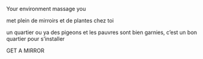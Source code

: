 Your environment massage you

met plein de mirroirs et de plantes chez toi

un quartier ou ya des pigeons et les pauvres sont bien garnies, c’est un bon quartier pour s’installer

GET A MIRROR